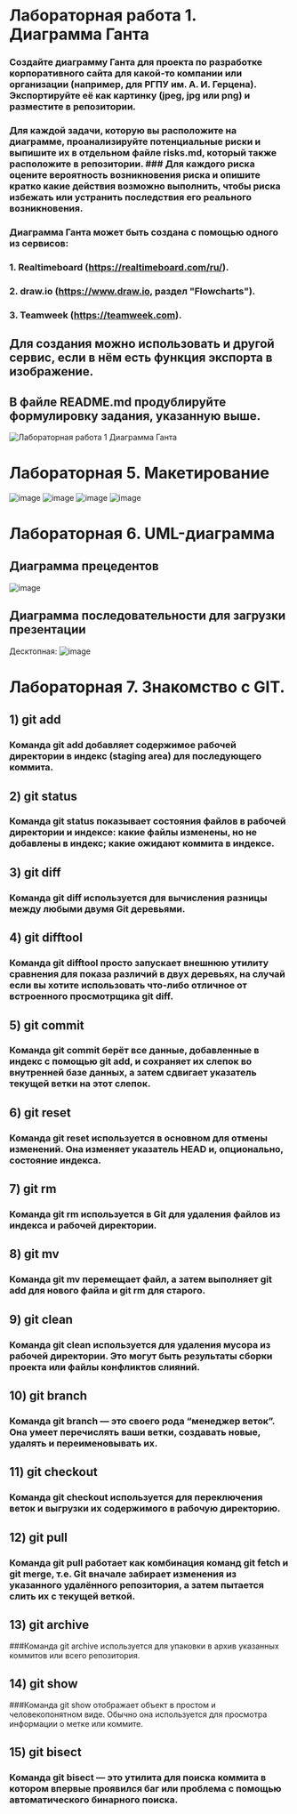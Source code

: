 # Лабораторная работа 1. Диаграмма Ганта

### Создайте диаграмму Ганта для проекта по разработке корпоративного сайта для какой-то компании или организации (например, для РГПУ им. А. И. Герцена). Экспортируйте её как картинку (jpeg, jpg или png) и разместите в репозитории. 

### Для каждой задачи, которую вы расположите на диаграмме, проанализируйте потенциальные риски и выпишите их в отдельном файле risks.md, который также расположите в репозитории. ### Для каждого риска оцените вероятность возникновения риска и опишите кратко какие действия возможно выполнить, чтобы риска избежать или устранить последствия его реального возникновения.

### Диаграмма Ганта может быть создана с помощью одного из сервисов: 
### 1. Realtimeboard (https://realtimeboard.com/ru/).
### 2. draw.io (https://www.draw.io, раздел "Flowcharts").
### 3. Teamweek (https://teamweek.com).

## Для создания можно использовать и другой сервис, если в нём есть функция экспорта в изображение.

## В файле README.md продублируйте формулировку задания, указанную выше.
![Лабораторная работа 1  Диаграмма Ганта](https://user-images.githubusercontent.com/60670214/154122567-543bfd87-27f9-4d63-959f-5c9ae5ee4bd5.png)

# Лабораторная 5. Макетирование
![image](https://user-images.githubusercontent.com/60670214/154807334-82ea5d45-2b58-4efc-80c8-e2f1d43c986d.png)
![image](https://user-images.githubusercontent.com/60670214/154807346-ec39a381-2b49-49d9-bba5-25ea050f580e.png)
![image](https://user-images.githubusercontent.com/60670214/154807363-0d37b281-501c-4d64-90f0-61b1a74c11c2.png)
![image](https://user-images.githubusercontent.com/60670214/154807469-d4c2a757-5885-47b7-bb49-75050c56287b.png)

# Лабораторная 6. UML-диаграмма
## Диаграмма прецедентов
![image](https://user-images.githubusercontent.com/60670214/154107398-4edd9cbf-e80a-4e6d-a0fe-62d1b4d8f8d2.png)

## Диаграмма последовательности для загрузки презентации
Десктопная:
![image](https://user-images.githubusercontent.com/60670214/154109367-a1bb5d91-c75f-403a-a6f5-0745d536ea79.png)





# Лабораторная 7. Знакомство с GIT.
## 1) git add
### Команда git add добавляет содержимое рабочей директории в индекс (staging area) для последующего коммита.
## 2) git status
### Команда git status показывает состояния файлов в рабочей директории и индексе: какие файлы изменены, но не добавлены в индекс; какие ожидают коммита в индексе.
## 3) git diff
### Команда git diff используется для вычисления разницы между любыми двумя Git деревьями.
## 4) git difftool
### Команда git difftool просто запускает внешнюю утилиту сравнения для показа различий в двух деревьях, на случай если вы хотите использовать что-либо отличное от встроенного просмотрщика git diff.
## 5) git commit
### Команда git commit берёт все данные, добавленные в индекс с помощью git add, и сохраняет их слепок во внутренней базе данных, а затем сдвигает указатель текущей ветки на этот слепок.
## 6) git reset
### Команда git reset используется в основном для отмены изменений. Она изменяет указатель HEAD и, опционально, состояние индекса.
## 7) git rm
### Команда git rm используется в Git для удаления файлов из индекса и рабочей директории.
## 8) git mv
### Команда git mv перемещает файл, а затем выполняет git add для нового файла и git rm для старого.
## 9) git clean
### Команда git clean используется для удаления мусора из рабочей директории. Это могут быть результаты сборки проекта или файлы конфликтов слияний.
## 10) git branch
### Команда git branch — это своего рода “менеджер веток”. Она умеет перечислять ваши ветки, создавать новые, удалять и переименовывать их.
## 11) git checkout
### Команда git checkout используется для переключения веток и выгрузки их содержимого в рабочую директорию.
## 12) git pull
### Команда git pull работает как комбинация команд git fetch и git merge, т.е. Git вначале забирает изменения из указанного удалённого репозитория, а затем пытается слить их с текущей веткой.
## 13) git archive
###Команда git archive используется для упаковки в архив указанных коммитов или всего репозитория.
## 14) git show
###Команда git show отображает объект в простом и человекопонятном виде. Обычно она используется для просмотра информации о метке или коммите.
## 15) git bisect
### Команда git bisect — это утилита для поиска коммита в котором впервые проявился баг или проблема с помощью автоматического бинарного поиска.
